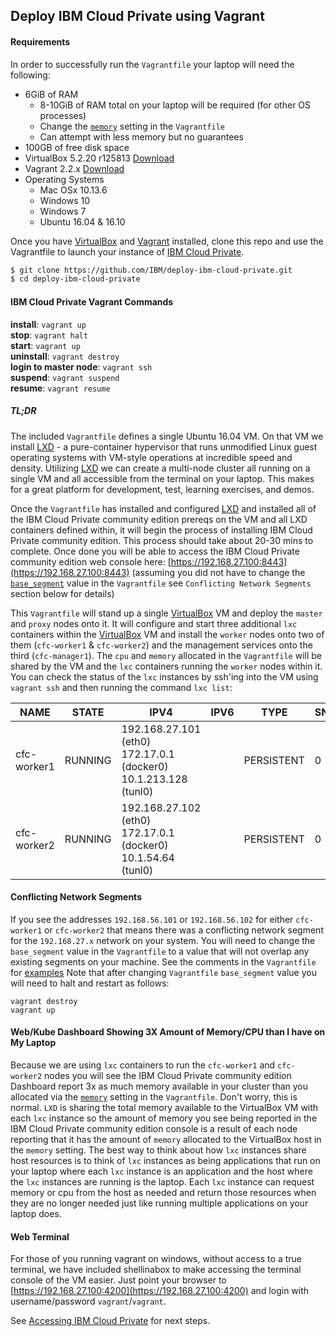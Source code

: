 ## Deploy IBM Cloud Private using Vagrant

#### Requirements
In order to successfully run the `Vagrantfile` your laptop will need the following:

 - 6GiB of RAM
   -  8-10GiB of RAM total on your laptop will be required (for other OS processes)
   -  Change the [`memory`](https://github.com/IBM/deploy-ibm-cloud-private/blob/master/Vagrantfile#L15) setting in the `Vagrantfile` 
   -  Can attempt with less memory but no guarantees
 - 100GB of free disk space
 - VirtualBox 5.2.20 r125813 [Download](https://www.virtualbox.org/wiki/Downloads)
 - Vagrant 2.2.x [Download](https://www.vagrantup.com/downloads.html)
 - Operating Systems
   - Mac OSx 10.13.6
   - Windows 10
   - Windows 7
   - Ubuntu 16.04 & 16.10

Once you have [VirtualBox](https://www.virtualbox.org/wiki/Downloads) and [Vagrant](https://www.vagrantup.com/downloads.html) installed, clone this repo and use the Vagrantfile to launch your instance
of [IBM Cloud Private](https://www.ibm.com/cloud-computing/products/ibm-cloud-private/).

```bash
$ git clone https://github.com/IBM/deploy-ibm-cloud-private.git
$ cd deploy-ibm-cloud-private
```

#### IBM Cloud Private Vagrant Commands
**install**: `vagrant up`  
**stop**: `vagrant halt`   
**start**: `vagrant up`  
**uninstall**: `vagrant destroy`  
**login to master node**: `vagrant ssh`  
**suspend**: `vagrant suspend`  
**resume**: `vagrant resume`

##### TL;DR
The included `Vagrantfile` defines a single Ubuntu 16.04 VM. On that VM we install [LXD](https://www.ubuntu.com/containers/lxd) - a pure-container hypervisor that runs unmodified Linux guest operating systems with VM-style operations at incredible speed and density. Utilizing [LXD](https://www.ubuntu.com/containers/lxd) we can create a multi-node cluster all running on a single VM and all accessible from the terminal on your laptop. This makes for a great platform for development, test, learning exercises, and demos.

Once the `Vagrantfile` has installed and configured [LXD](https://www.ubuntu.com/containers/lxd) and installed all of the IBM Cloud Private community edition prereqs on the VM and all LXD containers defined within, it will begin the process of installing IBM Cloud Private community edition. This process should take about 20-30 mins to complete. Once done you will be able to access the IBM Cloud Private community edition web console here: [https://192.168.27.100:8443](https://192.168.27.100:8443) (assuming you did not have to change the [`base_segment`](https://github.com/IBM/deploy-ibm-cloud-private/blob/master/Vagrantfile#L28) value in the `Vagrantfile` see `Conflicting Network Segments` section below for details)  

This `Vagrantfile` will stand up a single [VirtualBox](https://www.virtualbox.org/wiki/Downloads) VM and deploy the `master` and `proxy` nodes onto it. It will configure and start three additional `lxc` containers within the [VirtualBox](https://www.virtualbox.org/wiki/Downloads) VM and install the `worker` nodes onto two of them (`cfc-worker1` & `cfc-worker2`) and the management services onto the third (`cfc-manager1`). The `cpu` and `memory` allocated in the `Vagrantfile` will be shared by the VM and the `lxc` containers running the `worker` nodes within it. You can check the status of the `lxc` instances by ssh'ing into the VM using `vagrant ssh` and then running the command `lxc list`:  


| NAME        | STATE   | IPV4                           | IPV6 | TYPE       | SNAPSHOTS |  
| ----------- | ------- | ------------------------------ | ---- | ---------- | --------- |
| cfc-worker1 | RUNNING | 192.168.27.101 (eth0) 172.17.0.1 (docker0) 10.1.213.128 (tunl0)|      | PERSISTENT | 0         |   
| cfc-worker2 | RUNNING | 192.168.27.102 (eth0) 172.17.0.1 (docker0) 10.1.54.64 (tunl0)  |      | PERSISTENT | 0         |  

#### Conflicting Network Segments
If you see the addresses `192.168.56.101` or `192.168.56.102` for either `cfc-worker1` or `cfc-worker2` that means there was a conflicting network segment for the `192.168.27.x` network on your system. You will need to change the `base_segment` value in the `Vagrantfile` to a value that will not overlap any existing segments on your machine. See the comments in the `Vagrantfile` for [examples](https://github.com/IBM/deploy-ibm-cloud-private/blob/master/Vagrantfile#L24-L28)  Note that after changing `Vagrantfile` `base_segment` value you will need to halt and restart as follows:

    vagrant destroy
    vagrant up

#### Web/Kube Dashboard Showing 3X Amount of Memory/CPU than I have on My Laptop
Because we are using `lxc` containers to run the `cfc-worker1` and `cfc-worker2` nodes you will see the IBM Cloud Private community edition Dashboard report 3x as much memory available in your cluster than you allocated via the [`memory`](https://github.com/IBM/deploy-ibm-cloud-private/blob/master/Vagrantfile#L15) setting in the `Vagrantfile`. Don't worry, this is normal. `LXD` is sharing the total memory available to the VirtualBox VM with each `lxc` instance so the amount of memory you see being reported in the IBM Cloud Private community edition console is a result of each node reporting that it has the amount of `memory` allocated to the VirtualBox host in the `memory` setting. The best way to think about how `lxc` instances share host resources is to think of `lxc` instances as being applications that run on your laptop where each `lxc` instance is an application and the host where the `lxc` instances are running is the laptop. Each `lxc` instance can request memory or cpu from the host as needed and return those resources when they are no longer needed just like running multiple applications on your laptop does.

#### Web Terminal
For those of you running vagrant on windows, without access to a true terminal, we have included shellinabox to make accessing the terminal console of the VM easier. Just point your browser to [https://192.168.27.100:4200](https://192.168.27.100:4200) and login with username/password `vagrant`/`vagrant`. 

See [Accessing IBM Cloud Private](/README.md#accessing-ibm-cloud-private) for next steps.
